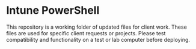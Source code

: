 # Intune PowerShell 

This repository is a working folder of updated files for client work. 
These files are used for specific client requests or projects. 
Please test compatibility and functionality on a test or lab computer before deploying.